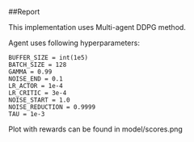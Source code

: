 ##Report

This implementation uses Multi-agent DDPG method.

Agent uses following hyperparameters: 
```
BUFFER_SIZE = int(1e5)
BATCH_SIZE = 128
GAMMA = 0.99
NOISE_END = 0.1
LR_ACTOR = 1e-4
LR_CRITIC = 3e-4
NOISE_START = 1.0
NOISE_REDUCTION = 0.9999
TAU = 1e-3
```

Plot with rewards can be found in model/scores.png
